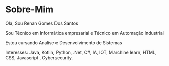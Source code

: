 # Sobre-Mim
<p>Ola, Sou Renan Gomes Dos Santos</p>
<p> Sou Técnico em Informática empresarial e Técnico em Automação Industrial
<p>Estou cursando Analise e Desenvolvimento de Sistemas</p>
<p>Interesses: Java, Kotlin, Python, .Net, C#, IA, IOT, Marchine learn, HTML, CSS, Javascript , Cybersecurity.
